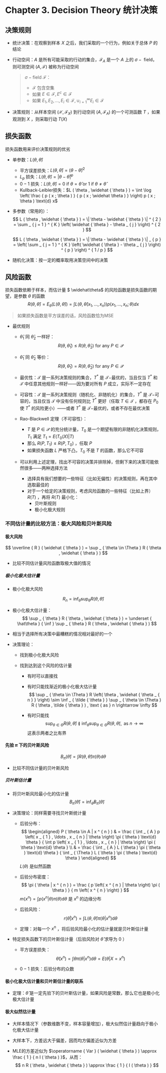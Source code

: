 # Chapter 3. Decision Theory 统计决策



## 决策规则

- 统计决策：在观察到样本 $X$ 之后，我们采取的一个行为，例如关于总体 $P$ 的结论

- 行动空间：$A$ 是所有可能采取的行动的集合，$\mathcal { F } _ { A }$ 是一个 $A$ 上的 $\sigma-\text{ field}$，则可测空间 $( A , \mathcal { F } )$ 被称为行动空间

  > $\sigma-\text{field }\mathcal{F}$：
  >
  > - $\mathcal{F}$ 包含空集
  > - 如果 $E \in \mathcal { F } , E ^ { c } \in \mathcal { F }$
  > - 如果 $E _ { 1 } , E _ { 2 } , \dots , E _ { i } \in \mathcal { F },\cup _ { i = 1 } ^ { \infty } E _ { i } \in \mathcal { F }$

- 决策规则：从样本空间 $\left( \mathcal { X } , \mathcal { F } _ { X } \right)$ 到行动空间 $\left( A , \mathcal { F } _ { A } \right)$ 的一个可测函数 $T$ ，如果观测到 $X$ ，则采取行动 $T(X)$ 



## 损失函数

损失函数用来评价决策规则的优劣

- 单参数：$L ( \theta , \widehat { \theta } )$
  - 平方误差损失：$L ( \theta , \widehat { \theta } ) = ( \theta - \widehat { \theta } ) ^ { 2 }$
  - $L _ { p }$ 损失：$L ( \theta , \widehat { \theta } )=| \theta - \widehat { \theta } | ^ { p }$
  - $0-1$ 损失：$L ( \theta , \widehat { \theta } ) = 0 \text { if } \theta = \widehat { \theta } \text { or } 1 \text { if } \theta \neq \widehat { \theta }$
  - Kullback-Leibler损失：$L ( \theta , \widehat { \theta } ) = \int \log \left( \frac { p ( x ; \theta ) } { p ( x ; \widehat \theta ) } \right) p ( x ; \theta ) \text{d} x$

- 多参数（常用的）：
  $$
  L ( \theta , \widehat { \theta } ) = \| \theta - \widehat { \theta } \| ^ { 2 } = \sum _ { j = 1 } ^ { K } \left( \widehat { \theta } - \theta _ { j } \right) ^ { 2 }
  $$

  $$
  L ( \theta , \widehat { \theta } ) = \| \theta - \widehat { \theta } \| _ { p } = \left( \sum _ { j = 1 } ^ { K } \left( \widehat { \theta } - \theta _ { j } \right) ^ { p } \right) ^ { 1 / p }
  $$




- 随机化决策：按一定的概率取用决策空间中的决策



## 风险函数

损失函数依赖于样本，而估计量 $ \widehat\theta$ 的风险函数是损失函数的期望，是参数 $\theta$ 的函数
$$
R ( \theta , \widehat { \theta } ) = E _ { \theta } ( L ( \theta , \widehat { \theta } ) )= \int L \left( \theta , \widehat { \theta } \left( x _ { 1 } , \ldots , x _ { n } \right) \right) p \left( x _ { 1 } , \ldots , x _ { n } ; \theta \right) d x
$$

> 如果损失函数是平方误差的话，风险函数恰为MSE

- 最优规则

  - $\widehat{\theta}_1$ 同 $\widehat{\theta}_2$ 一样好：
    $$
    R \left( \theta , \widehat { \theta } _ { 1 } \right) \leq R \left( \theta , \widehat { \theta } _ { 2 } \right) \text { for any } P \in \mathcal { P }
    $$

  - $\widehat{\theta}_1$ 同 $\widehat{\theta}_2$ 等价：
    $$
    R \left( \theta , \widehat { \theta } _ { 1 } \right) = R \left( \theta , \widehat { \theta } _ { 2 } \right) \text { for any } P \in \mathcal { P }
    $$

  - 最优性：$\mathcal T$ 是一系列决策规则的集合，$T^*$ 是 $\mathcal T-$最优的，当且仅当 $T^*$ 和 $\mathcal T$ 中任意其他规则一样好——因为要对所有 $P$ 成立，实际不一定存在

  - 可容性：$\mathcal T$ 是一系列决策规则（随机化、非随机化）的集合，$T^*$ 是 $\mathcal T-$可容的，当且仅当 $\mathcal T$ 中没有任何规则比 $T^*$ 更好（任取 $T\in\mathcal{T}$ ，都存在 $P_0$ 使 $T^*$ 的风险更小）——或者 $T^*$ 是 $\mathcal T-$最优的，或者不存在最优决策

  - Rao-Blackwell 定理（不可容性）：

    - $T$ 是 $P \in \mathcal{P}$ 的充分统计量，$T_0$ 是一个期望有限的非随机化决策规则，$T_1$ 满足 $T _ { 1 } = E \left( T _ { 0 } ( X ) | T \right)$
    - 那么 $R(P, T_1 ) \le R(P, T_0 )$ ，任取 $P$
    - 如果损失函数 $L$ 严格下凸，$T_0$ 不是 $T$ 的函数，那么它不可容

  - 可以利用上述定理，找出不可容的决策并排除掉，但剩下来的决策可能依然很多——两种选择方法
    - 选择具有我们想要的一些特征（比如无偏性）的决策规则，再在其中选取最佳的
    - 对于一个给定的决策规则，考虑风险函数的一些特征（比如上界）$R(T)$ ，再将 $R(T)$ 最小化：
      - 贝叶斯规则
      - 极小化极大规则



### 不同估计量的比较方法：极大风险和贝叶斯风险



#### 极大风险

$$
\overline { R } ( \widehat { \theta } ) = \sup _ { \theta \in \Theta } R ( \theta , \widehat { \theta } )
$$

- 比较不同估计量风险函数取极大值的情况



##### 极小化极大估计量

- 极小化极大风险

$$
R _ { n } = \inf _ { \widehat { \theta } } \sup _ { \theta } R ( \theta , \widehat { \theta } )
$$

- 极小化极大估计量：
  $$
  \sup _ { \theta } R ( \theta , \widehat { \theta } ) = \underset { \hat\theta } { \inf } \sup _ { \theta } R ( \theta , \widehat { \theta } )
  $$

- 相当于选择所有决策中最糟糕的情况相对最好的一个

- 决策理论：

  - 找到极小化极大风险

  - 找到达到这个风险的估计量

    - 有时可以直接找

    - 有时只能找渐近的极小化极大估计量
      $$
      \sup _ { \theta \in \Theta } R \left( \theta , \widehat { \theta _ { n } } \right) \sim \inf _ { \tilde { \theta } } \sup _ { \theta \in \Theta } R ( \theta , \tilde { \theta } ) , \text { as } n \rightarrow \infty
      $$

    - 有时只能找
      $$
      \sup _ { \theta \in \Theta } R ( \theta , \widehat { \theta } ) \between \inf _ { \tilde { \theta } } \sup _ { \theta \in \Theta } R ( \theta , \tilde { \theta } ) , \text { as } n \rightarrow \infty
      $$
      这表示两者之比有界


#### 先验 $\pi$ 下的贝叶斯风险

$$
B _ { \pi } ( \widehat { \theta } ) = \int R ( \theta , \widehat { \theta } ) \pi ( \theta ) \text{d} \theta
$$

- 比较不同估计量的贝叶斯风险


##### 贝叶斯估计量

- 将贝叶斯风险最小化的估计量
  $$
  B _ { \pi } ( \widehat { \theta } ) = \inf _ { \tilde { \theta } } B _ { \pi } ( \tilde { \theta } )
  $$




- 决策理论：同样需要寻找贝叶斯统计量

  - 后验分布：
    $$
    \begin{aligned} P ( \theta \in A | x ^ { n } ) & = \frac { \int _ { A } p \left( x _ { 1 } , \ldots , x _ { n } | \theta \right) \pi ( \theta ) \text{d} \theta } { \int p \left( x _ { 1 } , \ldots , x _ { n } | \theta \right) \pi ( \theta ) \text{d} \theta } \\ & = \frac { \int _ { A } L ( \theta ) \pi ( \theta ) \text{d} \theta } { \int _ { \Theta } L ( \theta ) \pi ( \theta ) \text{d} \theta } \end{aligned}
    $$
    $L(\theta)$ 是似然函数

  - 后验分布密度：
    $$
    \pi ( \theta | x ^ { n } ) = \frac { p \left( x ^ { n } | \theta \right) \pi ( \theta ) } { m \left( x ^ { n } \right) }
    $$
    $m \left( x ^ { n } \right) = \int p \left( x ^ { n } | \theta \right) \pi ( \theta ) \text{d} \theta$ 是 $x^n$ 的边缘分布

  - 后验风险：
    $$
    r ( \widehat { \theta } | x ^ { n } ) = \int L ( \theta , \widehat { \theta } ) \pi ( \theta | x ^ { n } ) \text{d} \theta
    $$

  - 定理：对每一个 $x^n$ ，将后验风险最小化的估计量就是贝叶斯估计量

- 特定损失函数下的贝叶斯估计量（后验风险对 $\hat\theta$ 求导为 $0$ ）

  - 平方误差损失：
    $$
    \widehat { \theta } \left( x ^ { n } \right) = \int \theta \pi ( \theta | x ^ { n } ) \text{d} \theta = E ( \theta | X = x ^ { n } )
    $$

  - $0-1$ 损失：后验分布的众数



#### 极小化极大估计量和贝叶斯估计量的联系

- 定理：$\widehat{\theta}$ 是一定先验下的贝叶斯估计量，如果风险是常数，那么它也是极小化极大估计量



#### 极大似然估计量

- 大样本情况下（参数维数不变，样本容量增加），极大似然估计量趋向于极小化极大估计量

- 大样本下，方差远大于偏差，因而均方偏差近似为方差

- MLE的方差近似为 $\operatorname { Var } ( \widehat { \theta } ) \approx \frac { 1 } { n I ( \theta ) }$，从而：
  $$
  n R ( \theta , \widehat { \theta } ) \approx \frac { 1 } { I ( \theta ) }
  $$

